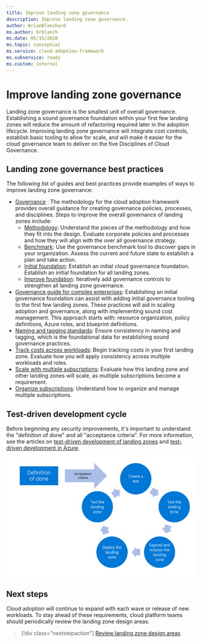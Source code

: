 ```yaml
---
title: Improve landing zone governance
description: Improve landing zone governance.
author: BrianBlanchard
ms.author: brblanch
ms.date: 05/15/2020
ms.topic: conceptual
ms.service: cloud-adoption-framework
ms.subservice: ready
ms.custom: internal
---
```


# Improve landing zone governance

Landing zone governance is the smallest unit of overall governance. Establishing a sound governance foundation within your first few landing zones will reduce the amount of refactoring required later in the adoption lifecycle. Improving landing zone governance will integrate cost controls, establish basic tooling to allow for scale, and will make it easier for the cloud governance team to deliver on the five Disciplines of Cloud Governance.

## Landing zone governance best practices

The following list of guides and best practices provide examples of ways to improve landing zone governance:

- [Governance](../../govern/index.md) : The methodology for the cloud adoption framework provides overall guidance for creating governance policies, processes, and disciplines. Steps to improve the overall governance of landing zones include:
    - [Methodology](../../govern/methodology.md): Understand the pieces of the methodology and how they fit into the design. Evaluate corporate policies and processes and how they will align with the over all governance strategy.
    - [Benchmark](../../govern/benchmark.md): Use the governance benchmark tool to discover gaps in your organization. Assess the current and future state to establish a plan and take action.
    - [Initial foundation](../../govern/initial-foundation.md): Establish an initial cloud governance foundation. Establish an initial foundation for all landing zones.
    - [Improve foundation](../../govern/foundation-improvements.md): Iteratively add governance controls to strengthen all landing zone governance.  
- [Governance guide for complex enterprises](../../govern/guides/complex/index.md): Establishing an initial governance foundation can assist with adding initial governance tooling to the first few landing zones. These practices will aid in scaling adoption and governance, along with implementing sound cost management. This approach starts with: resource organization, policy definitions, Azure roles, and blueprint definitions.
- [Naming and tagging standards](../azure-best-practices/naming-and-tagging.md): Ensure consistency in naming and tagging, which is the foundational data for establishing sound governance practices.
- [Track costs across workloads](../azure-best-practices/track-costs.md): Begin tracking costs in your first landing zone. Evaluate how you will apply consistency across multiple workloads and roles.
- [Scale with multiple subscriptions](../azure-best-practices/scale-subscriptions.md): Evaluate how this landing zone and other landing zones will scale, as multiple subscriptions become a requirement.
- [Organize subscriptions](../landing-zone/design-area/resource-org.md): Understand how to organize and manage multiple subscriptions.

## Test-driven development cycle

Before beginning any security improvements, it's important to understand the "definition of done" and all "acceptance criteria". For more information, see the articles on [test-driven development of landing zones](./test-driven-development.md) and [test-driven development in Azure](./azure-test-driven-development.md).

![Test-driven development process for cloud landing zones](../../_images/ready/test-driven-development-process.png)

## Next steps

Cloud adoption will continue to expand with each wave or release of new workloads. To stay ahead of these requirements, cloud platform teams should periodically review the landing zone design areas.

> [!div class="nextstepaction"]
> [Review landing zone design areas](../landing-zone/design-areas.md)
